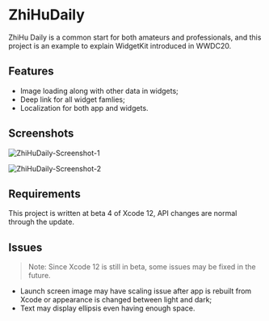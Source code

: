 #  ZhiHuDaily

ZhiHu Daily is a common start for both amateurs and professionals, and this project is an example to explain WidgetKit introduced in WWDC20.

## Features

- Image loading along with other data in widgets;
- Deep link for all widget famlies;
- Localization for both app and widgets.

## Screenshots

![ZhiHuDaily-Screenshot-1](Screenshots/ZhiHuDaily-Screenshot-1.png)

![ZhiHuDaily-Screenshot-2](Screenshots/ZhiHuDaily-Screenshot-2.png)

## Requirements

This project is written at beta 4 of Xcode 12, API changes are normal through the update.

## Issues

> Note: Since Xcode 12 is still in beta, some issues may be fixed in the future.

- Launch screen image may have scaling issue after app is rebuilt from Xcode or appearance is changed between light and dark;
- Text may display ellipsis even having enough space. 
